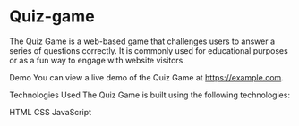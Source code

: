 # Quiz-game

The Quiz Game is a web-based game that challenges users to answer a series of questions correctly. It is commonly used for educational purposes or as a fun way to engage with website visitors.

Demo
You can view a live demo of the Quiz Game at https://example.com.

Technologies Used
The Quiz Game is built using the following technologies:

HTML
CSS
JavaScript
